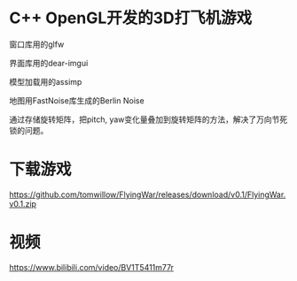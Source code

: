 # C++ OpenGL开发的3D打飞机游戏

窗口库用的glfw

界面库用的dear-imgui

模型加载用的assimp

地图用FastNoise库生成的Berlin Noise

通过存储旋转矩阵，把pitch, yaw变化量叠加到旋转矩阵的方法，解决了万向节死锁的问题。

# 下载游戏

https://github.com/tomwillow/FlyingWar/releases/download/v0.1/FlyingWar.v0.1.zip

# 视频

https://www.bilibili.com/video/BV1T5411m77r